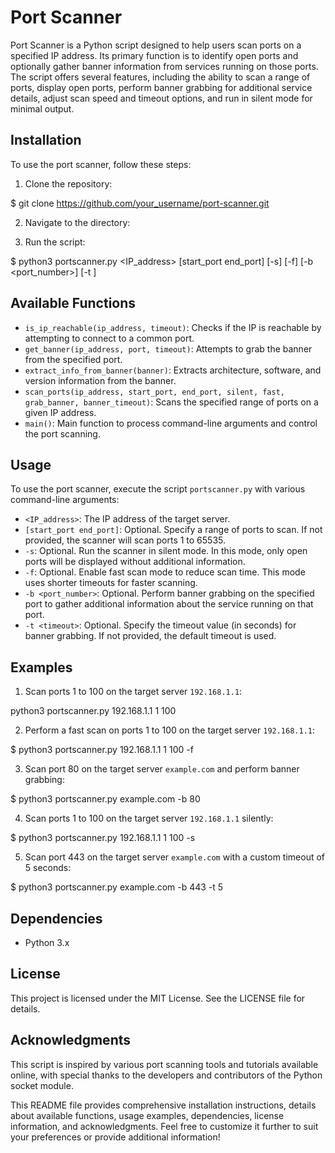 # Port Scanner

Port Scanner is a Python script designed to help users scan ports on a specified IP address. Its primary function is to identify open ports and optionally gather banner information from services running on those ports. The script offers several features, including the ability to scan a range of ports, display open ports, perform banner grabbing for additional service details, adjust scan speed and timeout options, and run in silent mode for minimal output.

## Installation

To use the port scanner, follow these steps:

1. Clone the repository:

$ git clone https://github.com/your_username/port-scanner.git

2. Navigate to the directory:

3. Run the script:

$ python3 portscanner.py <IP_address> [start_port end_port] [-s] [-f] [-b <port_number>] [-t <timeout>]


## Available Functions

- `is_ip_reachable(ip_address, timeout)`: Checks if the IP is reachable by attempting to connect to a common port.
- `get_banner(ip_address, port, timeout)`: Attempts to grab the banner from the specified port.
- `extract_info_from_banner(banner)`: Extracts architecture, software, and version information from the banner.
- `scan_ports(ip_address, start_port, end_port, silent, fast, grab_banner, banner_timeout)`: Scans the specified range of ports on a given IP address.
- `main()`: Main function to process command-line arguments and control the port scanning.

## Usage

To use the port scanner, execute the script `portscanner.py` with various command-line arguments:

- `<IP_address>`: The IP address of the target server.
- `[start_port end_port]`: Optional. Specify a range of ports to scan. If not provided, the scanner will scan ports 1 to 65535.
- `-s`: Optional. Run the scanner in silent mode. In this mode, only open ports will be displayed without additional information.
- `-f`: Optional. Enable fast scan mode to reduce scan time. This mode uses shorter timeouts for faster scanning.
- `-b <port_number>`: Optional. Perform banner grabbing on the specified port to gather additional information about the service running on that port.
- `-t <timeout>`: Optional. Specify the timeout value (in seconds) for banner grabbing. If not provided, the default timeout is used.

## Examples

1. Scan ports 1 to 100 on the target server `192.168.1.1`:

python3 portscanner.py 192.168.1.1 1 100

2. Perform a fast scan on ports 1 to 100 on the target server `192.168.1.1`:

$ python3 portscanner.py 192.168.1.1 1 100 -f

3. Scan port 80 on the target server `example.com` and perform banner grabbing:

$ python3 portscanner.py example.com -b 80

4. Scan ports 1 to 100 on the target server `192.168.1.1` silently:

$ python3 portscanner.py 192.168.1.1 1 100 -s

5. Scan port 443 on the target server `example.com` with a custom timeout of 5 seconds:

$ python3 portscanner.py example.com -b 443 -t 5


## Dependencies

- Python 3.x

## License

This project is licensed under the MIT License. See the LICENSE file for details.

## Acknowledgments

This script is inspired by various port scanning tools and tutorials available online, with special thanks to the developers and contributors of the Python socket module.

This README file provides comprehensive installation instructions, details about available functions, usage examples, dependencies, license information, and acknowledgments. Feel free to customize it further to suit your preferences or provide additional information!


